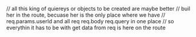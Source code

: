 // all this king of quiereys or objects to be created are maybe better
// buil her in the route, becuase her is the only place where we have
// req.params.userId and all req req.body req.query in one place
// so everythin it has to be with get data from req is here on the route